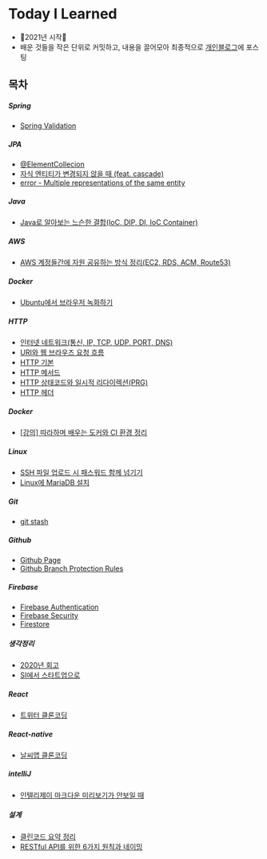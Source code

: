 # Today I Learned
- 🤩2021년 시작🤩
- 배운 것들을 작은 단위로 커밋하고, 내용을 끌어모아 최종적으로 [개인블로그](https://prohannah.tistory.com)에 포스팅

목차
---
##### Spring
- [Spring Validation](spring/validation/validation.md)

##### JPA
- [@ElementCollecion](jpa/ElementCollection/ElementCollection-annotaion.md)
- [자식 엔티티가 변경되지 않을 때 (feat. cascade)](jpa/자식엔티티가-변경되지-않을때-casecade/자식엔티티가-변경되지-않을때-cascade.md) 
- [error - Multiple representations of the same entity](jpa/error/multiple-representations-of-the-same-entity/multiple-representations-of-the-same-entity.md)

##### Java
- [Java로 알아보는 느슨한 결합(IoC, DIP, DI, IoC Container)](https://github.com/HyunAh-iia/study-ioc)

##### AWS
- [AWS 계정들간에 자원 공유하는 방식 정리(EC2, RDS, ACM, Route53)](AWS/share-between-accounts/README.md)

##### Docker
- [Ubuntu에서 브라우저 녹화하기](docker/recording-browser/README.md)

##### HTTP
- [인터넷 네트워크(통신, IP, TCP, UDP, PORT, DNS)](http/internet-network)
- [URI와 웹 브라우즈 요청 흐름](http/uri-and-web-browser)
- [HTTP 기본](http/http)
- [HTTP 메서드](http/http-method)
- [HTTP 상태코드와 일시적 리다이렉션(PRG)](http/http-status-code)
- [HTTP 헤더](http/http-header)

##### Docker
- [[강의] 따라하며 배우는 도커와 CI 환경 정리](docker/강의_따라하며_배우는_도커와_CI환경/README.md)

##### Linux
- [SSH 파일 업로드 시 패스워드 함께 넘기기](linux/SSH-파일업로드-패스워드/SSH-파일업로드-패스워드.md)
- [Linux에 MariaDB 설치](linux/install-mariaDB/install-mariaDB.md)

##### Git
- [git stash](git/git-stash-특정파일들-선택/git-stash-특정파일들-선택.md)

##### Github
- [Github Page](github/github-page-hosting/github-page-hosting.md)
- [Github Branch Protection Rules](github/github-branch-protection-rules/github-branch-protection.md)

##### Firebase
- [Firebase Authentication](firebase/auth/firebase-auth.md)
- [Firebase Security](firebase/security/firebase-security.md)
- [Firestore](firebase/cloud-firestore/cloud-firestore.md)

##### 생각정리
- [2020년 회고](생각정리/2020년-회고/2020년-회고.md)
- [SI에서 스타트업으로](https://prohannah.tistory.com/130)

##### React
- [트위터 클론코딩](https://github.com/HyunAh-iia/react-firebase-nwitter)

##### React-native
- [날씨앱 클론코딩](https://github.com/HyunAh-iia/react-native-weather)

##### intelliJ
- [인텔리제이 마크다운 미리보기가 안보일 때](/intellij/intelij-markdown-preview가-안보일때/intelij-markdown-preview가-안보일때.md)

##### 설계
- [클린코드 요약 정리](/cleancode/README.md)
- [RESTful API를 위한 6가지 원칙과 네이밍](/rest-api/RESTful-API를-위한-6가지-원칙과-네이밍.md)
